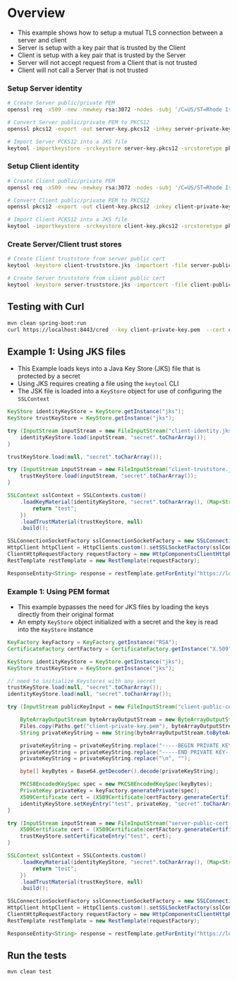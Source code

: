 # Overview
* This example shows how to setup a mutual TLS connection between a server and client
* Server is setup with a key pair that is trusted by the Client
* Client is setup with a key pair that is trusted by the Server
* Server will not accept request from a Client that is not trusted
* Client will not call a Server that is not trusted

### Setup Server identity
```bash
# Create Server public/private PEM
openssl req -x509 -new -newkey rsa:3072 -nodes -subj '/C=US/ST=Rhode Island/L=Woonsocket/O=Test/CN=localhost' -keyout server-private-key.pem -out server-public-cert.pem -days 7300

# Convert Server public/private PEM to PKCS12
openssl pkcs12 -export -out server-key.pkcs12 -inkey server-private-key.pem -in server-public-cert.pem -password pass:secret

# Import Server PCKS12 into a JKS file
keytool -importkeystore -srckeystore server-key.pkcs12 -srcstoretype pkcs12 -destkeystore server-identity.jks -storepass secret -keypass secret -srcstorepass secret
```

### Setup Client identity

```bash
# Create Client public/private PEM
openssl req -x509 -new -newkey rsa:3072 -nodes -subj '/C=US/ST=Rhode Island/L=Woonsocket/O=Test/CN=localhost' -keyout client-private-key.pem -out client-public-cert.pem -days 7300

# Convert Client public/private PEM to PKCS12
openssl pkcs12 -export -out client-key.pkcs12 -inkey client-private-key.pem -in client-public-cert.pem -name test -password pass:secret

# Import Client PCKS12 into a JKS file
keytool -importkeystore -srckeystore client-key.pkcs12 -srcstoretype pkcs12 -destkeystore client-identity.jks -alias test -storepass secret -keypass secret -srcstorepass secret
```

### Create Server/Client trust stores
```bash
# Create Client truststore from server public cert
keytool -keystore client-truststore.jks -importcert -file server-public-cert.pem -alias test -storepass secret -noprompt

# Create Server truststore from client public cert
keytool -keystore server-truststore.jks -importcert -file client-public-cert.pem -alias test -storepass secret -noprompt
```

## Testing with Curl
```bash
mvn clean spring-boot:run
curl https://localhost:8443/cred --key client-private-key.pem  --cert client-public-cert.pem -k
```

## Example 1: Using JKS files

* This Example loads keys into a Java Key Store (JKS) file that is protected by a secret
* Using JKS requires creating a file using the `keytool` CLI
* The JSK file is loaded into a `KeyStore` object for use of configuring the `SSLContext`

```java
KeyStore identityKeyStore = KeyStore.getInstance("jks");
KeyStore trustKeyStore = KeyStore.getInstance("jks");

try (InputStream inputStream = new FileInputStream("client-identity.jks")) {
    identityKeyStore.load(inputStream, "secret".toCharArray());
}

trustKeyStore.load(null, "secret".toCharArray());

try (InputStream inputStream = new FileInputStream("client-truststore.jks")) {
    trustKeyStore.load(inputStream, "secret".toCharArray());
}

SSLContext sslContext = SSLContexts.custom()
    .loadKeyMaterial(identityKeyStore, "secret".toCharArray(), (Map<String, PrivateKeyDetails> aliases, Socket socket) -> {
        return "test";
    })
    .loadTrustMaterial(trustKeyStore, null)
    .build();

SSLConnectionSocketFactory sslConnectionSocketFactory = new SSLConnectionSocketFactory(sslContext);
HttpClient httpClient = HttpClients.custom().setSSLSocketFactory(sslConnectionSocketFactory).build();
ClientHttpRequestFactory requestFactory = new HttpComponentsClientHttpRequestFactory(httpClient);
RestTemplate restTemplate = new RestTemplate(requestFactory);

ResponseEntity<String> response = restTemplate.getForEntity("https://localhost:" + port + "/cred", String.class);
```

### Example 1: Using PEM format
* This example bypasses the need for JKS files by loading the keys directly from their original format
* An empty `KeyStore` object initialized with a secret and the key is read into the `KeyStore` instance

```java
KeyFactory keyFactory = KeyFactory.getInstance("RSA");
CertificateFactory certFactory = CertificateFactory.getInstance("X.509");

KeyStore identityKeyStore = KeyStore.getInstance("jks");
KeyStore trustKeyStore = KeyStore.getInstance("jks");

// need to initialize Keystores with any secret
trustKeyStore.load(null, "secret".toCharArray());
identityKeyStore.load(null, "secret".toCharArray());

try (InputStream publicKeyInput = new FileInputStream("client-public-cert.pem")) {

    ByteArrayOutputStream byteArrayOutputStream = new ByteArrayOutputStream();
    Files.copy(Paths.get("client-private-key.pem"), byteArrayOutputStream);
    String privateKeyString = new String(byteArrayOutputStream.toByteArray(), "UTF-8");

    privateKeyString = privateKeyString.replace("-----BEGIN PRIVATE KEY-----\n", "");
    privateKeyString = privateKeyString.replace("-----END PRIVATE KEY-----", "");
    privateKeyString = privateKeyString.replace("\n", "");

    byte[] keyBytes = Base64.getDecoder().decode(privateKeyString);

    PKCS8EncodedKeySpec spec = new PKCS8EncodedKeySpec(keyBytes);
    PrivateKey privateKey = keyFactory.generatePrivate(spec);
    X509Certificate cert = (X509Certificate)certFactory.generateCertificate(publicKeyInput);
    identityKeyStore.setKeyEntry("test", privateKey, "secret".toCharArray(), new X509Certificate[] {cert});
}

try (InputStream inputStream = new FileInputStream("server-public-cert.pem")) {
    X509Certificate cert = (X509Certificate)certFactory.generateCertificate(inputStream);
    trustKeyStore.setCertificateEntry("test", cert);
}

SSLContext sslContext = SSLContexts.custom()
    .loadKeyMaterial(identityKeyStore, "secret".toCharArray(), (Map<String, PrivateKeyDetails> aliases, Socket socket) -> {
        return "test";
    })
    .loadTrustMaterial(trustKeyStore, null)
    .build();

SSLConnectionSocketFactory sslConnectionSocketFactory = new SSLConnectionSocketFactory(sslContext);
HttpClient httpClient = HttpClients.custom().setSSLSocketFactory(sslConnectionSocketFactory).build();
ClientHttpRequestFactory requestFactory = new HttpComponentsClientHttpRequestFactory(httpClient);
RestTemplate restTemplate = new RestTemplate(requestFactory);

ResponseEntity<String> response = restTemplate.getForEntity("https://localhost:" + port + "/cred", String.class);
```

## Run the tests
```bash
mvn clean test
```